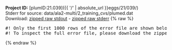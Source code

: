 **Project ID:** [plumID:21.039]({{ '/' | absolute_url }}eggs/21/039/)  
Stderr for source:  data/ala2-multi/2_training_cvs/plumed.dat   
Download: [zipped raw stdout](plumed.dat.plumed.stdout.txt.zip) - [zipped raw stderr](plumed.dat.plumed.stderr.txt.zip) 
{% raw %}
<pre>
#! Only the first 1000 rows of the error file are shown below
#! To inspect the full error file, please download the zipped raw stderr file above
</pre>
{% endraw %}
